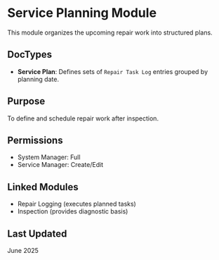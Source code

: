 # Service Planning Module

This module organizes the upcoming repair work into structured plans.

## DocTypes
- **Service Plan**: Defines sets of `Repair Task Log` entries grouped by planning date.

## Purpose
To define and schedule repair work after inspection.

## Permissions
- System Manager: Full
- Service Manager: Create/Edit

## Linked Modules
- Repair Logging (executes planned tasks)
- Inspection (provides diagnostic basis)

## Last Updated
June 2025